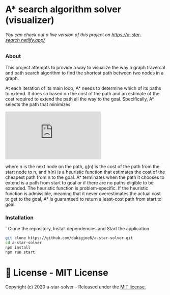 # A* search algorithm solver (visualizer)

###### You can check out a live version of this project on https://a-star-search.netlify.app/

### About

This project attempts to provide a way to visualize the way a graph traversal and path search algorithm to find the shortest path between two nodes in a graph.

At each iteration of its main loop, A* needs to determine which of its paths to extend. It does so based on the cost of the path and an estimate of the cost required to extend the path all the way to the goal. Specifically, A* selects the path that minimizes

![](https://latex.codecogs.com/svg.latex?f(n)=g(n)+h(n))


where n is the next node on the path, g(n) is the cost of the path from the start node to n, and h(n) is a heuristic function that estimates the cost of the cheapest path from n to the goal. A* terminates when the path it chooses to extend is a path from start to goal or if there are no paths eligible to be extended. The heuristic function is problem-specific. If the heuristic function is admissible, meaning that it never overestimates the actual cost to get to the goal, A* is guaranteed to return a least-cost path from start to goal.


### Installation
`
Clone the repository, Install dependencies and Start the application

```sh
git clone https://github.com/dabigjoe6/a-star-solver.git
cd a-star-solver
npm install
npm run start
```


# 🧾 License - MIT License
Copyright (c) 2020 a-star-solver - Released under the <a href="https://github.com/dabigjoe6/a-star-solver/blob/master/LICENSE.txt">MIT license.</a>

